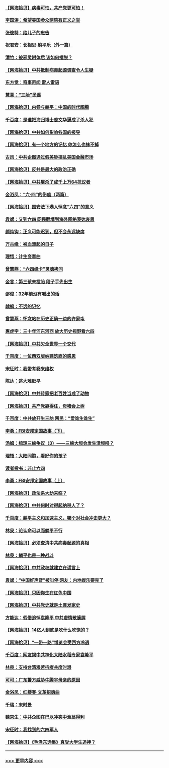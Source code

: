 #### [【网海拾贝】病毒可怕，共产党更可怕！](../pages/nsc993/n13020728.md?t=06150952) 
#### [李国涛：希望美国参众两院有正义之举](../pages/nsc993/n13020674.md?t=06150952) 
#### [张彼特：给儿子的忠告](../pages/nsc993/n13018934.md?t=06150952) 
#### [祝君安：长相思‧躺平乐（外一篇）](../pages/nsc993/n13018923.md?t=06150952) 
#### [清竹：被邪灵附体后 该如何摆脱？](../pages/nsc993/n13018877.md?t=06150952) 
#### [【网海拾贝】中共抵制病毒起源调查令人生疑](../pages/nsc993/n13017785.md?t=06150952) 
#### [东方觉：奇事奇闻 雷人雷语](../pages/nsc993/n13017577.md?t=06150952) 
#### [慧真：“三胎”民谣](../pages/nsc993/n13017394.md?t=06150952) 
#### [【网海拾贝】内卷与躺平：中国的时代图腾](../pages/nsc993/n13016128.md?t=06150952) 
#### [千百度：是谁把海归博士姜文华逼成了杀人犯](../pages/nsc993/n13015218.md?t=06150952) 
#### [【网海拾贝】中共如何影响各国的报导](../pages/nsc993/n13012599.md?t=06150952) 
#### [【网海拾贝】有一个地方的记忆 你怎么也抹不掉](../pages/nsc993/n13009802.md?t=06150952) 
#### [古风：中共企图通过假美钞搞乱美国金融市场](../pages/nsc993/n13009626.md?t=06150952) 
#### [【网海拾贝】反共是最大的政治正确](../pages/nsc993/n13007051.md?t=06150952) 
#### [【网海拾贝】中共屠杀了成千上万64抗议者](../pages/nsc993/n13002713.md?t=06150952) 
#### [金浴凤：“六·四”的伤痕（两篇）](../pages/nsc993/n13001719.md?t=06150952) 
#### [【网海拾贝】国安法下港人悼念“六四”的意义](../pages/nsc993/n13001039.md?t=06150952) 
#### [袁斌：又到六四 网民翻墙到海外网络表达哀思](../pages/nsc993/n13000995.md?t=06150952) 
#### [颜纯钩：正义可能迟到，但不会永远缺席](../pages/nsc993/n13000920.md?t=06150952) 
#### [万古缘：被血漂起的日子](../pages/nsc993/n13000914.md?t=06150952) 
#### [理悟：计生变奏曲](../pages/nsc993/n13000414.md?t=06150952) 
#### [曾慧燕：“六四绿卡”灵魂拷问](../pages/nsc993/n13000277.md?t=06150952) 
#### [金言：第三孩未投胎 段子手先出生](../pages/nsc993/n13000215.md?t=06150952) 
#### [邵俊：32年前没有喊出的话](../pages/nsc993/n13000181.md?t=06150952) 
#### [戟枫：不远的记忆](../pages/nsc993/n13000121.md?t=06150952) 
#### [曾慧燕：怀念站在历史正确一边的许家屯](../pages/nsc993/n13000073.md?t=06150952) 
#### [惠虎宇：三十年河东河西 放大历史视野看六四](../pages/nsc993/n13000018.md?t=06150952) 
#### [【网海拾贝】中共欠全世界一个交代](../pages/nsc993/n12998706.md?t=06150952) 
#### [千百度：一位西双版纳建筑商的感恩](../pages/nsc993/n12998487.md?t=06150952) 
#### [宋征时：我带考卷来维权](../pages/nsc993/n12994088.md?t=06150952) 
#### [陈达：逃大难赶早](../pages/nsc993/n12993569.md?t=06150952) 
#### [【网海拾贝】中共砖家把老百姓当成了动物](../pages/nsc993/n12993483.md?t=06150952) 
#### [【网海拾贝】共产党靠得住，母猪会上树](../pages/nsc993/n12990730.md?t=06150952) 
#### [千百度：中共放开生三胎 网民：“爱谁生谁生”](../pages/nsc993/n12990644.md?t=06150952) 
#### [李勇：FBI安邦定国故事（下）](../pages/nsc993/n12987854.md?t=06150952) 
#### [汤姆：梳理三峡争议（3）——三峡大坝会发生溃坝吗？](../pages/nsc993/n12989806.md?t=06150952) 
#### [理悟：大陆同胞，看好你的孩子](../pages/nsc993/n12989778.md?t=06150952) 
#### [读者投书：非止六四](../pages/nsc993/n12989673.md?t=06150952) 
#### [李勇：FBI安邦定国故事（上）](../pages/nsc993/n12987749.md?t=06150952) 
#### [【网海拾贝】政法系大劫来临？](../pages/nsc993/n12987596.md?t=06150952) 
#### [【网海拾贝】中共何时对得起纳税人了？](../pages/nsc993/n12985578.md?t=06150952) 
#### [千百度：躺平主义和加速主义，哪个对社会冲击更大？](../pages/nsc993/n12985512.md?t=06150952) 
#### [林泉：论认命可以而躺平不行](../pages/nsc993/n12985505.md?t=06150952) 
#### [【网海拾贝】必须查清中共病毒起源的真相](../pages/nsc993/n12984276.md?t=06150952) 
#### [林泉：躺平也是一种战斗](../pages/nsc993/n12984194.md?t=06150952) 
#### [【网海拾贝】中共政权就建立在谎言上](../pages/nsc993/n12981880.md?t=06150952) 
#### [袁斌：“中国好声音”被叫停 网友：内地娱乐要完了](../pages/nsc993/n12981826.md?t=06150952) 
#### [【网海拾贝】只因你生在红色中国](../pages/nsc993/n12979096.md?t=06150952) 
#### [【网海拾贝】中共党史就是土匪发家史](../pages/nsc993/n12976478.md?t=06150952) 
#### [方能达：假借追悼袁隆平 中共虚情散臊腥](../pages/nsc993/n12976396.md?t=06150952) 
#### [【网海拾贝】14亿人到底是吃什么吃饱的？](../pages/nsc993/n12974125.md?t=06150952) 
#### [【网海拾贝】“一带一路”博览会受西方冷遇](../pages/nsc993/n12971787.md?t=06150952) 
#### [千百度：网友揭中共神化大陆水稻专家袁隆平](../pages/nsc993/n12971733.md?t=06150952) 
#### [林泉：支持台湾艰苦抗疫共度时艰](../pages/nsc993/n12971350.md?t=06150952) 
#### [可可：广东警方威胁牛腾宇母亲的原因](../pages/nsc993/n12971100.md?t=06150952) 
#### [金浴凤：红楼春·文革招魂曲](../pages/nsc993/n12970354.md?t=06150952) 
#### [千瑞：末时景](../pages/nsc993/n12970337.md?t=06150952) 
#### [魏京生：中共企图在巴以冲突中渔翁得利](../pages/nsc993/n12970286.md?t=06150952) 
#### [宋征时：我找到的六四军人](../pages/nsc993/n12970213.md?t=06150952) 
#### [【网海拾贝】《毛泽东选集》真受大学生追捧？](../pages/nsc993/n12968779.md?t=06150952) 

----
#### [ >>> 更早内容 <<< ](../indexes/nsc993-earlier.md)
